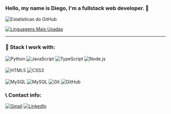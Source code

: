 ### Hello, my name is Diego, I'm a fullstack web developer. 👋  

![Estatísticas do GitHub](https://github-readme-stats.vercel.app/api?username=roneysilva25&show_icons=true&theme=tokyonight&hide_border=true&locale=pt-br)

[![Linguagens Mais Usadas](https://github-readme-stats.vercel.app/api/top-langs/?username=roneysilva25&layout=compact&theme=radical&langs_count=6&locale=pt-br)](https://github.com/anuraghazra/github-readme-stats)


---

### 🚀 Stack I work with:
<div style="display: inline_block">    
    <img align="center" alt="Python" src="https://img.shields.io/badge/Python-14354C?style=for-the-badge&logo=python&logoColor=white" />
    <img align="center" alt="JavaScript" src="https://img.shields.io/badge/JavaScript-F7DF1E?style=for-the-badge&logo=javascript&logoColor=black" />
    <img align="center" alt="TypeScript" src="https://img.shields.io/badge/TypeScript-007ACC?style=for-the-badge&logo=typescript&logoColor=white" />
    <img align="center" alt="Node.js" src="https://img.shields.io/badge/Node.js-339933?style=for-the-badge&logo=node.js&logoColor=white" /><br/><br/>
    <img align="center" alt="HTML5" src="https://img.shields.io/badge/HTML5-E34F26?style=for-the-badge&logo=html5&logoColor=white" />
    <img align="center" alt="CSS3" src="https://img.shields.io/badge/CSS3-1572B6?style=for-the-badge&logo=css3&logoColor=white" /><br/><br/>
    <img align="center" alt="MySQL" src="https://img.shields.io/badge/MySQL-00000F?style=for-the-badge&logo=mysql&logoColor=white" />
    <img align="center" alt="MySQL" src="https://img.shields.io/badge/MySQL-00000F?style=for-the-badge&logo=mysql&logoColor=white" />
    <img align="center" alt="Git" src="https://img.shields.io/badge/GIT-E44C30?style=for-the-badge&logo=git&logoColor=white" />
    <img align="center" alt="GitHub" src="https://img.shields.io/badge/GitHub-181717?style=for-the-badge&logo=github&logoColor=white" />
</div>

### 📞 Contact info:
[![Gmail](https://img.shields.io/badge/Gmail-D14836?style=for-the-badge&logo=gmail&logoColor=white)](<mailto:roney.diego000@gmail.com>)
[![LinkedIn](https://img.shields.io/badge/LinkedIn-0077B5?style=for-the-badge&logo=linkedin&logoColor=white)](https://www.linkedin.com/in/roney-diego-14286a222/)
